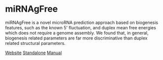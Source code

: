 # miRNAgFree

miRNAgFree is a novel microRNA prediction approach based on biogenesis features, such as the known 5' fluctuation, and duplex mean free energies which does not require a genome assembly. We found that, in general, biogenesis related parameters are far more discriminative than duplex related structural parameters.

[Website](http://bioinfo2.ugr.es:8080/ceUGR/mirnagfree/)
[Standalone](http://bioinfo2.ugr.es:8080/ceUGR/wp-content/uploads/2017/08/miRNAgFree.zip)
[Manual](http://bioinfo2.ugr.es:8080/ceUGR/wp-content/uploads/2017/08/miRg_man25Sept.pdf)
